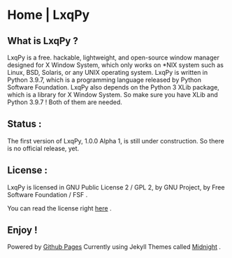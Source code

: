 # Home | LxqPy

## What is LxqPy ?

LxqPy is a free. hackable, lightweight, and open-source window manager designed for X Window System, which only works on *NIX system
such as Linux, BSD, Solaris, or any UNIX operating system. LxqPy is written in Python 3.9.7, which is a programming language released 
by Python Software Foundation. LxqPy also depends on the Python 3 XLib package, which is a library for X Window System. So make sure 
you have XLib and Python 3.9.7 ! Both of them are needed.

## Status :

The first version of LxqPy, 1.0.0 Alpha 1, is still under construction. So there is no official release, yet.

## License :

LxqPy is  licensed in GNU Public License 2 / GPL 2, by GNU
Project, by Free Software Foundation / FSF . 

You can read the license right [here](https://www.gnu.org/licenses/old-licenses/gpl-2.0.en.html) .

## Enjoy !

Powered by [Github Pages](https://pages.github.com)
Currently using Jekyll Themes called [Midnight](https://github.com/pages-themes/midnight) .
